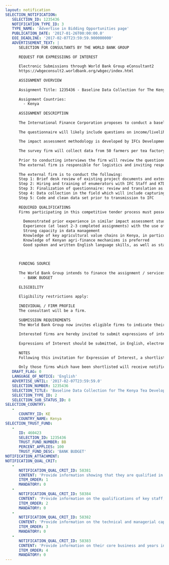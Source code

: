 ```yaml
---
layout: notification
SELECTION_NOTIFICATION: 
   SELECTION_ID: 1235436
   NOTIFICATION_TYPE_ID: 3
   TYPE_NAME: 'Advertise in Bidding Opportunities page'
   PUBLICATION_DATE: '2017-01-26T00:00:00.0'
   EOI_DEADLINE: '2017-02-07T23:59:59.900000000'
   ADVERTISEMENT_TEXT: |
      SELECTION FOR CONSULTANTS BY THE WORLD BANK GROUP
      
      REQUEST FOR EXPRESSIONS OF INTEREST
      
      Electronic Submissions through World Bank Group eConsultant2
      https://wbgeconsult2.worldbank.org/wbgec/index.html
      
      ASSIGNMENT OVERVIEW
      
      Assignment Title: 1235436 - Baseline Data Collection for The Kenya Tea Development Agency(KTDA) Project
      
      Assignment Countries:
        - Kenya
      
      ASSIGNMENT DESCRIPTION
      
      The International Finance Corporation proposes to conduct a baseline data collection exercise, which will include topics on poverty, food consumption and gender. The data collection, aimed at farmers, will be conducted in two rounds: baseline and end-line. IFC is looking to hire an experienced survey firm to conduct the first round of data collection - the baseline data collection  - in Kenya as part of an assessment of the impact the project has made through a) improving farmer productivity through soil fertility management and thereby helping farmers to improve their livelihoods and (b) strengthening farmer business skills.
      
      The questionnaire will likely include questions on income/livelihood, business skills, gender smart solutions and food security/consumption. The survey firm will work closely with staff from IFC and is expected to provide regular updates over email or telephone.
      
      The impact assessment methodology is developed by IFCs Development Impact unit in partnership with KTDA, and includes qualitative and quantitative research methods. Comparison of data collected at pre- and post-intervention level will allow an assessment of the projects impact. 
      
      The survey firm will collect data from 50 farmers per tea factory (65 factories in total). The firm is expected to interview approximately 3,250 smallholder farmers. Given that women are involved in the farming and processing of tea, the assessment will include a gender survey for the smallholder farmers (with a sufficient number of men and women included into the sample). The gender-related questions will be provided by IFCs Gender Secretariat. 
      
      Prior to conducting interviews the firm will review the questionnaires with IFC to ensure that all questions are aligned with the local context and practices. 
      The external firm is responsible for logistics and inviting respondents to participate. Data collection should occur at the farm/home sight of the respondent. GPS coordinates for all smallholders at their farm or home must be recorded at the time of the interview or at the very least GPS coordinates should be collected from the farm/home of the respondents.
      
      The external firm is to conduct the following:
      Step 1: Brief desk review of existing project documents and external documents that are identified as relevant. The end result of this will lead to the inception report
      Step 2: Hiring and training of enumerators with IFC Staff and KTDA invited to attend (attendance will be at the discretion of IFC and KTDA)
      Step 3: Finalization of questionnaire: review and translation as well as pilot testing of questionnaire which can be done as part of enumerator training
      Step 4: Data collection in the field which will include capturing of GPS data points through tablet technology
      Step 5: Code and clean data set prior to transmission to IFC
      
      REQUIRED QUALIFICATIONS
      Firms participating in this competitive tender process must possess the following qualifications:
      
      	Demonstrated prior experience in similar impact assessment studies with appropriate in-country knowledge; experience with agricultural data collection is strongly preferred
      	Experience (at least 2-3 completed assignments) with the use of tablets for interviews and SurveyCTO software (or other survey software e.g. ELMA) is preferred
      	Strong capacity in data management
      	Knowledge of key agricultural value chains in Kenya, in particular, tea
      	Knowledge of Kenyan agri-finance mechanisms is preferred
      	Good spoken and written English language skills, as well as staff with Kiswahili and local language skills is also desirable
      
      
      
      FUNDING SOURCE
      
      The World Bank Group intends to finance the assignment / services described below under the following:
        - BANK BUDGET
      
      ELIGIBILITY
      
      Eligibility restrictions apply:
      
      INDIVIDUAL / FIRM PROFILE
      The consultant will be a firm. 
      
      SUBMISSION REQUIREMENTS
      The World Bank Group now invites eligible firms to indicate their interest in providing the services.  Interested firms must provide information indicating that they are qualified to perform the services (brochures, description of similar assignments, experience in similar conditions, availability of appropriate skills among staff, etc. for firms; CV and cover letter for individuals).  Please note that the total size of all attachments should be less than 5MB.  Consultants may associate to enhance their qualifications.
      
      Interested firms are hereby invited to submit expressions of interest.
      
      Expressions of Interest should be submitted, in English, electronically through World Bank Group eConsultant2 (https://wbgeconsult2.worldbank.org/wbgec/index.html)
      
      NOTES
      Following this invitation for Expression of Interest, a shortlist of qualified firms will be formally invited to submit proposals. Shortlisting and selection will be subject to the availability of funding.
      
      Only those firms which have been shortlisted will receive notification. No debrief will be provided to firms which have not been shortlisted.
   DRAFT_FLAG: 0
   LANGUAGE_OF_NOTICE: 'English'
   ADVERTISE_UNTIL: '2017-02-07T23:59:59.0'
   SELECTION_NUMBER: 1235436
   SELECTION_TITLE: 'Baseline Data Collection for The Kenya Tea Development Agency(KTDA) Project'
   SELECTION_TYPE_ID: 2
   SELECTION_SUB_STATUS_ID: 8
SELECTION_COUNTRY: 
   - 
      COUNTRY_ID: KE
      COUNTRY_NAME: Kenya
SELECTION_TRUST_FUND: 
   - 
      ID: 460423
      SELECTION_ID: 1235436
      TRUST_FUND_NUMBER: BB
      PERCENT_APPLIES: 100
      TRUST_FUND_DESC: 'BANK BUDGET'
NOTIFICATION_ATTACHMENT: 
NOTIFICATION_QUAL_CRIT: 
   - 
      NOTIFICATION_QUAL_CRIT_ID: 58381
      CONTENT: 'Provide information showing that they are qualified in the field of the assignment, with particular reference to quantitative data collection in East Africa.'
      ITEM_ORDER: 1
      MANDATORY: 0
   - 
      NOTIFICATION_QUAL_CRIT_ID: 58384
      CONTENT: 'Provide information on the qualifications of key staff, with particular reference to experiences and skill sets in data collection and knowledge of agricultural value chains (especially tea).'
      ITEM_ORDER: 2
      MANDATORY: 0
   - 
      NOTIFICATION_QUAL_CRIT_ID: 58382
      CONTENT: 'Provide information on the technical and managerial capabilities of the firm, with particular reference to experience in managing teams of enumerators in the field.'
      ITEM_ORDER: 3
      MANDATORY: 0
   - 
      NOTIFICATION_QUAL_CRIT_ID: 58383
      CONTENT: 'Provide information on their core business and years in business.'
      ITEM_ORDER: 4
      MANDATORY: 0
---
```

